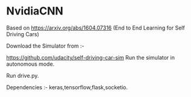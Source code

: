 # NvidiaCNN

Based on https://arxiv.org/abs/1604.07316 (End to End Learning for Self Driving Cars)

Download the Simulator from :-

https://github.com/udacity/self-driving-car-sim
Run the simulator in autonomous mode.

Run drive.py.

Dependencies :- keras,tensorflow,flask,socketio.
